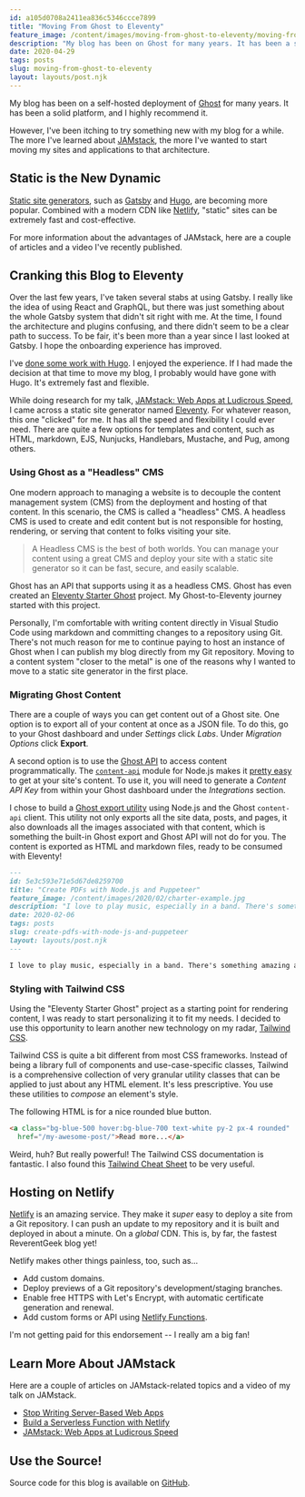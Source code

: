 ```yaml
---
id: a105d0708a2411ea836c5346ccce7899
title: "Moving From Ghost to Eleventy"
feature_image: /content/images/moving-from-ghost-to-eleventy/moving-from-ghost-to-eleventy.jpg
description: "My blog has been on Ghost for many years. It has been a solid platform, and I highly recommend it. However, I've been itching to try something new for a while..."
date: 2020-04-29
tags: posts
slug: moving-from-ghost-to-eleventy
layout: layouts/post.njk
---
```


My blog has been on a self-hosted deployment of [Ghost](https://ghost.org/) for many years. It has been a solid platform, and I highly recommend it.

However, I've been itching to try something new with my blog for a while. The more I've learned about [JAMstack](https://jamstack.org/), the more I've wanted to start moving my sites and applications to that architecture.

## Static is the New Dynamic

[Static site generators](https://www.staticgen.com/), such as [Gatsby](https://www.gatsbyjs.org/) and [Hugo](https://gohugo.io/), are becoming more popular. Combined with a modern CDN like [Netlify](https://www.netlify.com/), "static" sites can be extremely fast and cost-effective.

For more information about the advantages of JAMstack, here are a couple of articles and a video I've recently published.

## Cranking this Blog to Eleventy

Over the last few years, I've taken several stabs at using Gatsby. I really like the idea of using React and GraphQL, but there was just something about the whole Gatsby system that didn't sit right with me. At the time, I found the architecture and plugins confusing, and there didn't seem to be a clear path to success. To be fair, it's been more than a year since I last looked at Gatsby. I hope the onboarding experience has improved.

I've [done some work with Hugo](https://developer.okta.com/blog/2019/10/08/secure-and-scalable-an-introduction-to-jamstack). I enjoyed the experience. If I had made the decision at that time to move my blog, I probably would have gone with Hugo. It's extremely fast and flexible.

While doing research for my talk, [JAMstack: Web Apps at Ludicrous Speed](https://www.youtube.com/watch?v=WkCHNh5zpm0), I came across a static site generator named [Eleventy](https://www.11ty.dev/). For whatever reason, this one "clicked" for me. It has all the speed and flexibility I could ever need. There are quite a few options for templates and content, such as HTML, markdown, EJS, Nunjucks, Handlebars, Mustache, and Pug, among others.

### Using Ghost as a "Headless" CMS

One modern approach to managing a website is to decouple the content management system (CMS) from the deployment and hosting of that content. In this scenario, the CMS is called a "headless" CMS. A headless CMS is used to create and edit content but is not responsible for hosting, rendering, or serving that content to folks visiting your site.

> A Headless CMS is the best of both worlds. You can manage your content using a great CMS and deploy your site with a static site generator so it can be fast, secure, and easily scalable.

Ghost has an API that supports using it as a headless CMS. Ghost has even created an [Eleventy Starter Ghost](https://github.com/TryGhost/eleventy-starter-ghost) project. My Ghost-to-Eleventy journey started with this project.

Personally, I'm comfortable with writing content directly in Visual Studio Code using markdown and committing changes to a repository using Git. There's not much reason for me to continue paying to host an instance of Ghost when I can publish my blog directly from my Git repository. Moving to a content system "closer to the metal" is one of the reasons why I wanted to move to a static site generator in the first place.

### Migrating Ghost Content

There are a couple of ways you can get content out of a Ghost site. One option is to export all of your content at once as a JSON file. To do this, go to your Ghost dashboard and under *Settings* click *Labs*. Under *Migration Options* click **Export**.

A second option is to use the [Ghost API](https://ghost.org/docs/api/v3/) to access content programmatically. The [`content-api`](https://www.npmjs.com/package/@tryghost/content-api) module for Node.js makes it [pretty easy](https://ghost.org/docs/api/v3/javascript/content/) to get at your site's content. To use it, you will need to generate a _Content API Key_ from within your Ghost dashboard under the *Integrations* section.

I chose to build a [Ghost export utility](https://github.com/reverentgeek/ghost-to-eleventy-exporter) using Node.js and the Ghost `content-api` client. This utility not only exports all the site data, posts, and pages, it also downloads all the images associated with that content, which is something the built-in Ghost export and Ghost API will not do for you. The content is exported as HTML and markdown files, ready to be consumed with Eleventy!

```markdown
---
id: 5e3c593e71e5d67de8259700
title: "Create PDFs with Node.js and Puppeteer"
feature_image: /content/images/2020/02/charter-example.jpg
description: "I love to play music, especially in a band. There's something amazing about the synergy of multiple people harmonizing voices and…"
date: 2020-02-06
tags: posts
slug: create-pdfs-with-node-js-and-puppeteer
layout: layouts/post.njk
---

I love to play music, especially in a band. There's something amazing about the synergy of multiple people harmonizing voices and instruments. However, for a band to be successful, everyone needs to be on the _same page_ or it just sounds like a mess.
```

### Styling with Tailwind CSS

Using the "Eleventy Starter Ghost" project as a starting point for rendering content, I was ready to start personalizing it to fit my needs. I decided to use this opportunity to learn another new technology on my radar, [Tailwind CSS](https://tailwindcss.com/).

Tailwind CSS is quite a bit different from most CSS frameworks. Instead of being a library full of components and use-case-specific classes, Tailwind is a comprehensive collection of very granular utility classes that can be applied to just about any HTML element. It's less prescriptive. You use these utilities to _compose_ an element's style.

The following HTML is for a nice rounded blue button.

```html
<a class="bg-blue-500 hover:bg-blue-700 text-white py-2 px-4 rounded"
  href="/my-awesome-post/">Read more...</a>
```

Weird, huh? But really powerful! The Tailwind CSS documentation is fantastic. I also found this [Tailwind Cheat Sheet](https://nerdcave.com/tailwind-cheat-sheet) to be very useful.

## Hosting on Netlify

[Netlify](https://www.netlify.com/) is an amazing service. They make it _super_ easy to deploy a site from a Git repository. I can push an update to my repository and it is built and deployed in about a minute. On a _global_ CDN. This is, by far, the fastest ReverentGeek blog yet!

Netlify makes other things painless, too, such as...

* Add custom domains.
* Deploy previews of a Git repository's development/staging branches.
* Enable free HTTPS with Let's Encrypt, with automatic certificate generation and renewal.
* Add custom forms or API using [Netlify Functions](https://www.netlify.com/products/functions/).

I'm not getting paid for this endorsement -- I really am a big fan!

## Learn More About JAMstack

Here are a couple of articles on JAMstack-related topics and a video of my talk on JAMstack. 

* [Stop Writing Server-Based Web Apps](https://developer.okta.com/blog/2020/03/06/stop-writing-server-based-web-apps)
* [Build a Serverless Function with Netlify](https://scotch.io/tutorials/build-a-secure-serverless-function-with-netlify)
* [JAMstack: Web Apps at Ludicrous Speed](https://www.youtube.com/watch?v=WkCHNh5zpm0)

## Use the Source!

Source code for this blog is available on [GitHub](https://github.com/reverentgeek/blog).
